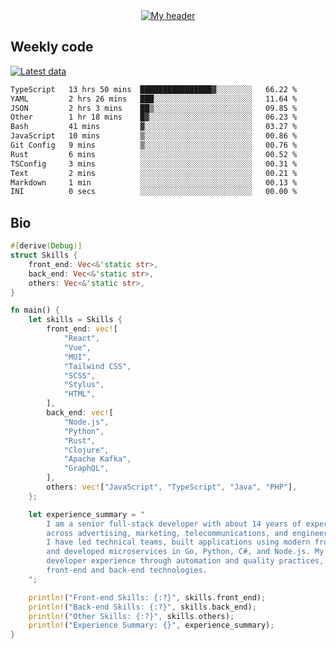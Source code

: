 <div align="center">
  <a href="https://skvggor.dev">
    <img src="https://github.com/skvggor/skvggor/assets/958723/d0c9aa9c-0c21-4219-acff-3d4f36f94691" alt="My header" />
  </a>
</div>


## Weekly code

[![Latest data](https://github.com/skvggor/skvggor/actions/workflows/main.yml/badge.svg)](https://github.com/skvggor/skvggor/actions/workflows/main.yml)

<!--START_SECTION:waka-->

```txt
TypeScript   13 hrs 50 mins  ████████████████▓░░░░░░░░   66.22 %
YAML         2 hrs 26 mins   ███░░░░░░░░░░░░░░░░░░░░░░   11.64 %
JSON         2 hrs 3 mins    ██▒░░░░░░░░░░░░░░░░░░░░░░   09.85 %
Other        1 hr 18 mins    █▓░░░░░░░░░░░░░░░░░░░░░░░   06.23 %
Bash         41 mins         ▓░░░░░░░░░░░░░░░░░░░░░░░░   03.27 %
JavaScript   10 mins         ▒░░░░░░░░░░░░░░░░░░░░░░░░   00.86 %
Git Config   9 mins          ▒░░░░░░░░░░░░░░░░░░░░░░░░   00.76 %
Rust         6 mins          ░░░░░░░░░░░░░░░░░░░░░░░░░   00.52 %
TSConfig     3 mins          ░░░░░░░░░░░░░░░░░░░░░░░░░   00.31 %
Text         2 mins          ░░░░░░░░░░░░░░░░░░░░░░░░░   00.21 %
Markdown     1 min           ░░░░░░░░░░░░░░░░░░░░░░░░░   00.13 %
INI          0 secs          ░░░░░░░░░░░░░░░░░░░░░░░░░   00.00 %
```

<!--END_SECTION:waka-->

## Bio

```rust
#[derive(Debug)]
struct Skills {
    front_end: Vec<&'static str>,
    back_end: Vec<&'static str>,
    others: Vec<&'static str>,
}

fn main() {
    let skills = Skills {
        front_end: vec![
            "React",
            "Vue",
            "MUI",
            "Tailwind CSS",
            "SCSS",
            "Stylus",
            "HTML",
        ],
        back_end: vec![
            "Node.js",
            "Python",
            "Rust",
            "Clojure",
            "Apache Kafka",
            "GraphQL",
        ],
        others: vec!["JavaScript", "TypeScript", "Java", "PHP"],
    };

    let experience_summary = "
        I am a senior full-stack developer with about 14 years of experience in large-scale projects
        across advertising, marketing, telecommunications, and engineering sectors.
        I have led technical teams, built applications using modern front-end frameworks like React and Vue,
        and developed microservices in Go, Python, C#, and Node.js. My recent work focuses on improving
        developer experience through automation and quality practices, leveraging my skills in both
        front-end and back-end technologies.
    ";

    println!("Front-end Skills: {:?}", skills.front_end);
    println!("Back-end Skills: {:?}", skills.back_end);
    println!("Other Skills: {:?}", skills.others);
    println!("Experience Summary: {}", experience_summary);
}
```
<!-- </details> -->

<!-- <div align="center">
  <h2>🤖 Recent Code Activity</h2>
  <img width="500" src="https://github-readme-stats.vercel.app/api/wakatime?username=skvggor&hide_title=true&layout=compact&theme=transparent" alt="Wakatime Stats" />
</div>

<br>

<div align="center">
  <h2>📈 GitHub Stats</h2>
  <img width="500" src="https://github-readme-stats.vercel.app/api?username=skvggor&show_icons=true&theme=transparent&hide_title=true&count_private=true" alt="GitHub Stats" />
</div>
 -->
